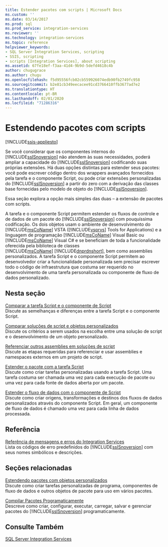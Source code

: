 ```yaml
---
title: Estender pacotes com scripts | Microsoft Docs
ms.custom: ''
ms.date: 03/14/2017
ms.prod: sql
ms.prod_service: integration-services
ms.reviewer: ''
ms.technology: integration-services
ms.topic: reference
helpviewer_keywords:
- SQL Server Integration Services, scripting
- SSIS, scripting
- scripts [Integration Services], about scripting
ms.assetid: 67fe18ef-f3aa-41d4-9b9d-5defd4618c4b
author: chugugrace
ms.author: chugu
ms.openlocfilehash: f5d95556fcb02cb559926074edb90fb2749fc958
ms.sourcegitcommit: b2e81cb349eecacee91cd3766410ffb3677ad7e2
ms.translationtype: HT
ms.contentlocale: pt-BR
ms.lasthandoff: 02/01/2020
ms.locfileid: "71286316"
---
```

# <a name="extending-packages-with-scripting"></a>Estendendo pacotes com scripts

[!INCLUDE[ssis-appliesto](../../includes/ssis-appliesto-ssvrpluslinux-asdb-asdw-xxx.md)]


  Se você considerar que os componentes internos do [!INCLUDE[ssISnoversion](../../includes/ssisnoversion-md.md)] não atendem às suas necessidades, poderá ampliar a capacidade do [!INCLUDE[ssISnoversion](../../includes/ssisnoversion-md.md)] codificando suas próprias extensões. Há duas opções distintas para estender seus pacotes: você pode escrever código dentro dos wrappers avançados fornecidos pela tarefa e o componente Script, ou pode criar extensões personalizadas do [!INCLUDE[ssISnoversion](../../includes/ssisnoversion-md.md)] a partir do zero com a derivação das classes base fornecidas pelo modelo de objeto do [!INCLUDE[ssISnoversion](../../includes/ssisnoversion-md.md)].  
  
 Essa seção explora a opção mais simples das duas – a extensão de pacotes com scripts.  
  
 A tarefa e o componente Script permitem estender os fluxos de controle e de dados de um pacote do [!INCLUDE[ssISnoversion](../../includes/ssisnoversion-md.md)] com pouquíssima codificação. Os dois objetos usam o ambiente de desenvolvimento do [!INCLUDE[msCoName](../../includes/msconame-md.md)] VSTA ([!INCLUDE[vsprvs](../../includes/vsprvs-md.md)] Tools for Applications) e a linguagem de programação [!INCLUDE[msCoName](../../includes/msconame-md.md)] Visual Basic ou [!INCLUDE[msCoName](../../includes/msconame-md.md)] Visual C# e se beneficiam de toda a funcionalidade oferecida pela biblioteca de classes [!INCLUDE[msCoName](../../includes/msconame-md.md)] [!INCLUDE[dnprdnshort](../../includes/dnprdnshort-md.md)], bem como assemblies personalizados. A tarefa Script e o componente Script permitem ao desenvolvedor criar a funcionalidade personalizada sem precisar escrever todo o código de infraestrutura que costuma ser requerido no desenvolvimento de uma tarefa personalizada ou componente de fluxo de dados personalizado.  
  
## <a name="in-this-section"></a>Nesta seção  
 [Comparar a tarefa Script e o componente de Script](../../integration-services/extending-packages-scripting/comparing-the-script-task-and-the-script-component.md)  
 Discute as semelhanças e diferenças entre a tarefa Script e o componente Script.  
  
 [Comparar soluções de script e objetos personalizados](../../integration-services/extending-packages-scripting/comparing-scripting-solutions-and-custom-objects.md)  
 Discute os critérios a serem usados na escolha entre uma solução de script e o desenvolvimento de um objeto personalizado.  
  
 [Referenciar outros assemblies em soluções de script](../../integration-services/extending-packages-scripting/referencing-other-assemblies-in-scripting-solutions.md)  
 Discute as etapas requeridas para referenciar e usar assemblies e namespaces externos em um projeto de script.  
  
 [Estender o pacote com a tarefa Script](../../integration-services/extending-packages-scripting/task/extending-the-package-with-the-script-task.md)  
 Discute como criar tarefas personalizadas usando a tarefa Script. Uma tarefa costuma ser chamada uma vez para cada execução de pacote ou uma vez para cada fonte de dados aberta por um pacote.  
  
 [Estender o fluxo de dados com o componente de Script](../../integration-services/extending-packages-scripting/data-flow-script-component/extending-the-data-flow-with-the-script-component.md)  
 Discute como criar origens, transformações e destinos dos fluxos de dados personalizados através do componente Script. Em geral, um componente de fluxo de dados é chamado uma vez para cada linha de dados processada.  
  
## <a name="reference"></a>Referência  
 [Referência de mensagens e erros do Integration Services](../../integration-services/integration-services-error-and-message-reference.md)  
 Lista os códigos de erro predefinidos do [!INCLUDE[ssISnoversion](../../includes/ssisnoversion-md.md)] com seus nomes simbólicos e descrições.  
  
## <a name="related-sections"></a>Seções relacionadas  
 [Estendendo pacotes com objetos personalizados](../../integration-services/extending-packages-custom-objects/extending-packages-with-custom-objects.md)  
 Discute como criar tarefas personalizadas de programa, componentes de fluxo de dados e outros objetos de pacote para uso em vários pacotes.  
  
 [Compilar Pacotes Programaticamente](../../integration-services/building-packages-programmatically/building-packages-programmatically.md)  
 Descreve como criar, configurar, executar, carregar, salvar e gerenciar pacotes do [!INCLUDE[ssISnoversion](../../includes/ssisnoversion-md.md)] programaticamente.  
  
## <a name="see-also"></a>Consulte Também  
 [SQL Server Integration Services](../../integration-services/sql-server-integration-services.md)  
  
  
